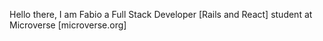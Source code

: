 <!-- ### Hi there 👋 -->

Hello there, I am Fabio a Full Stack Developer [Rails and React] student at Microverse [microverse.org]

<!--
GitHub: github.com/fbclh | Dribble: dribble.com/fbclh | LinkeIn: linkedin.com/fbclh | AngelList: angel.co/fbclh | Web: fbclh.tech

```javascript
const moreAboutMe = {
  linkedIn: 'linkedin.com/fbclh',
  dribble: 'dribble.com/fbclh',
  angelList: 'angel.co/fbclh',
  web: 'fbclh.tech'
};
```
-->






